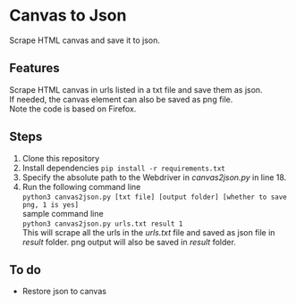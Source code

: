 # Canvas to Json
Scrape HTML canvas and save it to json.  


## Features
Scrape HTML canvas in urls listed in a txt file and save them as json.  
If needed, the canvas element can also be saved as png file.  
Note the code is based on Firefox.  


## Steps
1. Clone this repository
2. Install dependencies
`pip install -r requirements.txt`
3. Specify the absolute path to the Webdriver in _canvas2json.py_ in line 18. 
4. Run the following command line  
`python3 canvas2json.py [txt file] [output folder] [whether to save png, 1 is yes]`  
sample command line  
`python3 canvas2json.py urls.txt result 1`  
This will scrape all the urls in the _urls.txt_ file and saved as json file in _result_ folder. png output will also be saved in _result_ folder.   


## To do
* Restore json to canvas
